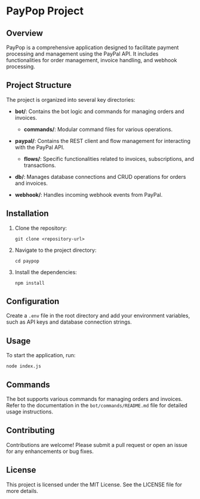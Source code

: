 # PayPop Project

## Overview
PayPop is a comprehensive application designed to facilitate payment processing and management using the PayPal API. It includes functionalities for order management, invoice handling, and webhook processing.

## Project Structure
The project is organized into several key directories:

- **bot/**: Contains the bot logic and commands for managing orders and invoices.
  - **commands/**: Modular command files for various operations.
  
- **paypal/**: Contains the REST client and flow management for interacting with the PayPal API.
  - **flows/**: Specific functionalities related to invoices, subscriptions, and transactions.

- **db/**: Manages database connections and CRUD operations for orders and invoices.

- **webhook/**: Handles incoming webhook events from PayPal.

## Installation
1. Clone the repository:
   ```
   git clone <repository-url>
   ```
2. Navigate to the project directory:
   ```
   cd paypop
   ```
3. Install the dependencies:
   ```
   npm install
   ```

## Configuration
Create a `.env` file in the root directory and add your environment variables, such as API keys and database connection strings.

## Usage
To start the application, run:
```
node index.js
```

## Commands
The bot supports various commands for managing orders and invoices. Refer to the documentation in the `bot/commands/README.md` file for detailed usage instructions.

## Contributing
Contributions are welcome! Please submit a pull request or open an issue for any enhancements or bug fixes.

## License
This project is licensed under the MIT License. See the LICENSE file for more details.